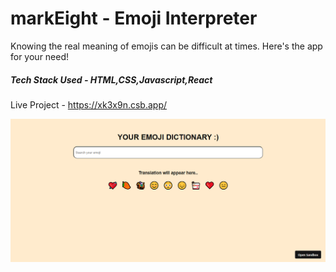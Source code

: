 #  markEight - Emoji Interpreter

Knowing the real meaning of emojis can be difficult at times. Here's the app for your need!
##### Tech Stack Used - HTML,CSS,Javascript,React

Live Project - https://xk3x9n.csb.app/

![](https://raw.githubusercontent.com/prabalsh19/markEight/main/emoji.PNG)

